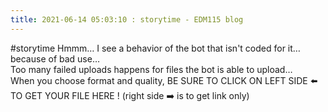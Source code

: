 ```yaml
---
title: 2021-06-14 05:03:10 : storytime - EDM115 blog
---
```


#storytime Hmmm… I see a behavior of the bot that isn't coded for it… because of bad use…  
Too many failed uploads happens for files the bot is able to upload…  
When you choose format and quality, BE SURE TO CLICK ON LEFT SIDE :arrow_left: TO GET YOUR FILE HERE ! (right side :arrow_right: is to get link only)
